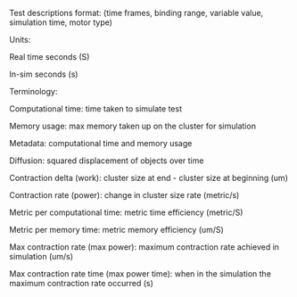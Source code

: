 Test descriptions format: (time frames, binding range, variable value, simulation time, motor type)

Units:

Real time seconds (S)

In-sim seconds (s)

Terminology:

Computational time: time taken to simulate test

Memory usage: max memory taken up on the cluster for simulation

Metadata: computational time and memory usage

Diffusion: squared displacement of objects over time

Contraction delta (work): cluster size at end - cluster size at beginning (um)

Contraction rate (power): change in cluster size rate (metric/s)

Metric per computational time: metric time efficiency (metric/S)

Metric per memory time: metric memory efficiency (um/S)

Max contraction rate (max power): maximum contraction rate achieved in simulation (um/s)

Max contraction rate time (max power time): when in the simulation the maximum contraction rate occurred (s)

